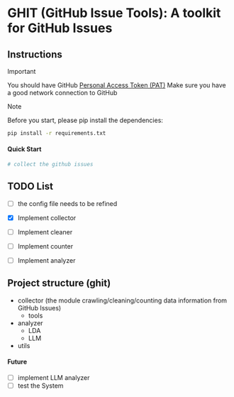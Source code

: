 # GHIT (GitHub Issue Tools): A toolkit for GitHub Issues

## Instructions
> [!IMPORTANT]
> 
> You should have GitHub [Personal Access Token (PAT)](https://docs.github.com/en/authentication/keeping-your-account-and-data-secure/managing-your-personal-access-tokens)
> Make sure you have a good network connection to GitHub

> [!Note] 
>
> Before you start, please pip install the dependencies:
> ```bash
> pip install -r requirements.txt
>```
#### Quick Start
```python
# collect the github issues

```



## TODO List
- [ ] the config file needs to be refined
- [x] Implement collector
- [ ] Implement cleaner
- [ ] Implement counter
- [ ] Implement analyzer



## Project structure (ghit)
* collector (the module crawling/cleaning/counting data information from GitHub Issues)
  * tools
* analyzer
  * LDA
  * LLM
* utils


#### Future
- [ ] implement LLM analyzer
- [ ] test the System